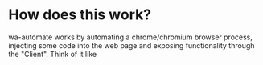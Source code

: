 # How does this work?

wa-automate works by automating a chrome/chromium browser process, injecting some code into the web page and exposing functionality through the "Client". Think of it like 